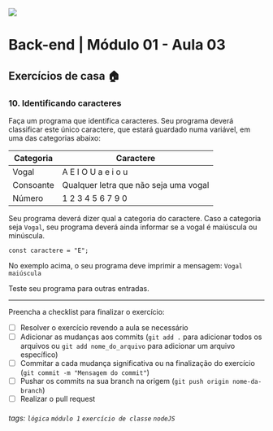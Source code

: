 ![](https://i.imgur.com/xG74tOh.png)

# Back-end | Módulo 01 - Aula 03

## Exercícios de casa 🏠

### 10. Identificando caracteres

Faça um programa que identifica caracteres. Seu programa deverá classificar este único caractere, que estará guardado numa variável, em uma das categorias abaixo:

| Categoria | Caractere |
| --- | --- | 
| Vogal | A E I O U a e i o u|
| Consoante | Qualquer letra que não seja uma vogal |
| Número | 1 2 3 4 5 6 7 9 0 |

Seu programa deverá dizer qual a categoria do caractere. Caso a categoria seja `Vogal`, seu programa deverá ainda informar se a vogal é maiúscula ou minúscula.

```javascript=
const caractere = "E";
```

No exemplo acima, o seu programa deve imprimir a mensagem:
`Vogal maiúscula`

Teste seu programa para outras entradas.

---

Preencha a checklist para finalizar o exercício:

- [ ] Resolver o exercício revendo a aula se necessário
- [ ] Adicionar as mudanças aos commits (`git add .` para adicionar todos os arquivos ou `git add nome_do_arquivo` para adicionar um arquivo específico)
- [ ] Commitar a cada mudança significativa ou na finalização do exercício (`git commit -m "Mensagem do commit"`)
- [ ] Pushar os commits na sua branch na origem (`git push origin nome-da-branch`)
- [ ] Realizar o pull request

###### tags: `lógica` `módulo 1` `exercício de classe` `nodeJS`
